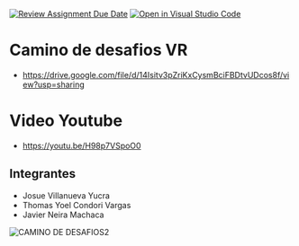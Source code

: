 [![Review Assignment Due Date](https://classroom.github.com/assets/deadline-readme-button-22041afd0340ce965d47ae6ef1cefeee28c7c493a6346c4f15d667ab976d596c.svg)](https://classroom.github.com/a/pL8Uatlj)
[![Open in Visual Studio Code](https://classroom.github.com/assets/open-in-vscode-2e0aaae1b6195c2367325f4f02e2d04e9abb55f0b24a779b69b11b9e10269abc.svg)](https://classroom.github.com/online_ide?assignment_repo_id=15397881&assignment_repo_type=AssignmentRepo)
# Camino de desafios VR
- https://drive.google.com/file/d/14Isitv3pZriKxCysmBciFBDtvUDcos8f/view?usp=sharing
# Video Youtube
- https://youtu.be/H98p7VSpoO0
## Integrantes
- Josue Villanueva Yucra
- Thomas Yoel Condori Vargas
- Javier Neira Machaca

![CAMINO DE DESAFIOS2](https://github.com/UPT-FAING-EPIS/proyecto-si888-2024-i-u3-camino_de_desafios_rv/assets/82143374/8ec60673-3398-4b01-bd26-4896dcf2600c)
